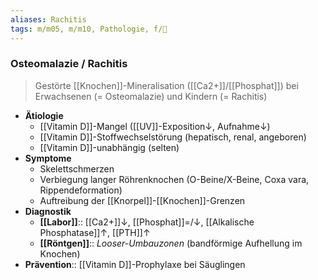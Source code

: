 ```yaml
---
aliases: Rachitis
tags: m/m05, m/m10, Pathologie, f/🦴
---
```

### Osteomalazie / Rachitis
> Gestörte [[Knochen]]-Mineralisation ([[Ca2+]]/[[Phosphat]]) bei Erwachsenen (= Osteomalazie) und Kindern (= Rachitis)
- **Ätiologie**
	- [[Vitamin D]]-Mangel ([[UV]]-Exposition↓, Aufnahme↓)
	- [[Vitamin D]]-Stoffwechselstörung (hepatisch, renal, angeboren)
	- [[Vitamin D]]-unabhängig (selten)
- **Symptome**
	- Skelettschmerzen
	- Verbiegung langer Röhrenknochen (O-Beine/X-Beine, Coxa vara, Rippendeformation)
	- Auftreibung der [[Knorpel]]-[[Knochen]]-Grenzen
- **Diagnostik**
	- **[[Labor]]**:: [[Ca2+]]↓, [[Phosphat]]=/↓, [[Alkalische Phosphatase]]↑, [[PTH]]↑
	- **[[Röntgen]]**:: *Looser-Umbauzonen* (bandförmige Aufhellung im Knochen)
- **Prävention**:: [[Vitamin D]]-Prophylaxe bei Säuglingen